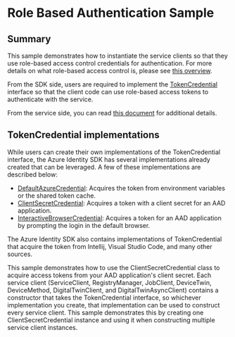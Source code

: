 # Role Based Authentication Sample

## Summary

This sample demonstrates how to instantiate the service clients so that they use role-based access control 
credentials for authentication. For more details on what role-based access control is, 
please see [this overview][rbac-overview].

From the SDK side, users are required to implement the [TokenCredential][token-credential] interface so that the client 
code can use role-based access tokens to authenticate with the service.

From the service side, you can read [this document][rbac-ms-doc] for additional details.

## TokenCredential implementations

While users can create their own implementations of the TokenCredential interface, the Azure Identity SDK has several 
implementations already created that can be leveraged. A few of these implementations are described below:
- [DefaultAzureCredential][default-azure-credential]: Acquires the token from environment variables or the shared token cache.
- [ClientSecretCredential][client-secret-credential]: Acquires a token with a client secret for an AAD application.
- [InteractiveBrowserCredential][interactive-browser-credential]: Acquires a token for an AAD application by prompting the login in the default browser.

The Azure Identity SDK also contains implementations of TokenCredential that acquire the token from Intellij, Visual Studio Code, and many other sources.

This sample demonstrates how to use the ClientSecretCredential class to acquire access tokens from your AAD application's 
client secret. Each service client (ServiceClient, RegistryManager, JobClient, DeviceTwin, DeviceMethod, DigitalTwinClient, and 
DigitalTwinAsyncClient) contains a constructor that takes the TokenCredential interface, so whichever implementation you 
create, that implementation can be used to construct every service client. This sample demonstrates this by creating one
ClientSecretCredential instance and using it when constructing multiple service client instances.

[rbac-overview]: https://docs.microsoft.com/en-us/azure/role-based-access-control/overview
[token-credential]: https://github.com/Azure/azure-sdk-for-java/blob/main/sdk/core/azure-core/src/main/java/com/azure/core/credential/TokenCredential.java
[default-azure-credential]: https://github.com/Azure/azure-sdk-for-java/blob/main/sdk/identity/azure-identity/src/main/java/com/azure/identity/DefaultAzureCredential.java
[client-secret-credential]: https://github.com/Azure/azure-sdk-for-java/blob/main/sdk/identity/azure-identity/src/main/java/com/azure/identity/ClientSecretCredential.java
[interactive-browser-credential]: https://github.com/Azure/azure-sdk-for-java/blob/main/sdk/identity/azure-identity/src/main/java/com/azure/identity/InteractiveBrowserCredential.java
[rbac-ms-doc]: https://docs.microsoft.com/en-us/azure/iot-hub/iot-hub-dev-guide-azure-ad-rbac